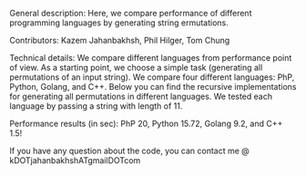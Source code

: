 General description: Here, we compare performance of different programming languages by generating string ermutations.

Contributors: Kazem Jahanbakhsh, Phil Hilger, Tom Chung

Technical details:
We compare different languages from performance point of view. As a starting point, we choose a simple task (generating all permutations of an input string). We compare four different languages: PhP, Python, Golang, and C++. Below you can find the recursive implementations for generating all permutations in different languages. We tested each language by passing a string with length of 11.

Performance results (in sec): PhP 20, Python 15.72, Golang 9.2, and C++ 1.5!

If you have any question about the code, you can contact me @ kDOTjahanbakhshATgmailDOTcom
